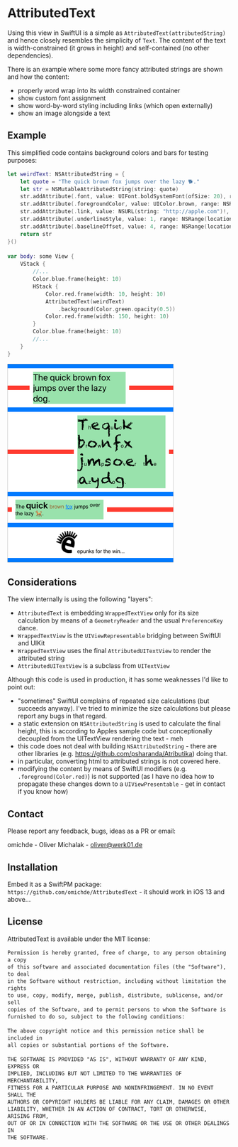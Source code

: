 # AttributedText

Using this view in SwiftUI is a simple as `AttributedText(attributedString)` and hence closely resembles the simplicity of `Text`.
The content of the text is width-constrained (it grows in height) and self-contained (no other dependencies).

There is an example where some more fancy attributed strings are shown and how the content:

- properly word wrap into its width constrained container
- show custom font assignment
- show word-by-word styling including links (which open externally)
- show an image alongside a text

## Example

This simplified code contains background colors and bars for testing purposes:

```swift
let weirdText: NSAttributedString = {
	let quote = "The quick brown fox jumps over the lazy 🐕."
	let str = NSMutableAttributedString(string: quote)
	str.addAttribute(.font, value: UIFont.boldSystemFont(ofSize: 20), range: NSRange(location: 4, length: 5))
	str.addAttribute(.foregroundColor, value: UIColor.brown, range: NSRange(location: 10, length: 5))
	str.addAttribute(.link, value: NSURL(string: "http://apple.com")!, range: NSRange(location: 16, length: 3))
	str.addAttribute(.underlineStyle, value: 1, range: NSRange(location: 16, length: 3))
	str.addAttribute(.baselineOffset, value: 4, range: NSRange(location: 26, length: 4))
	return str
}()

var body: some View {
	VStack {
		//...
		Color.blue.frame(height: 10)
		HStack {
			Color.red.frame(width: 10, height: 10)
			AttributedText(weirdText)
				.background(Color.green.opacity(0.5))
			Color.red.frame(width: 150, height: 10)
		}
		Color.blue.frame(height: 10)
		//...
	}
}
```

![Screenshot](/screenshot.png)

## Considerations

The view internally is using the following "layers":

- `AttributedText` is embedding `WrappedTextView` only for its size calculation by means of a `GeometryReader` and the usual `PreferenceKey` dance.
- `WrappedTextView` is the `UIViewRepresentable` bridging between SwiftUI and UIKit
- `WrappedTextView` uses the final `AttributedUITextView` to render the attributed string
- `AttributedUITextView` is a subclass from `UITextView`

Although this code is used in production, it has some weaknesses I'd like to point out:

- "sometimes" SwiftUI complains of repeated size calculations (but succeeds anyway). I've tried to minimize the size calculations but please report any bugs in that regard.
- a static extension on `NSAttributedString` is used to calculate the final height, this is according to Apples sample code but conceptionally decoupled from the UITextView rendering the text - meh
- this code does not deal with building `NSAttributedString` - there are other libraries (e.g. https://github.com/psharanda/Atributika) doing that.
- in particular, converting html to attributed strings is not covered here.
- modifying the content by means of SwiftUI modifiers (e.g. `.foreground(Color.red)`) is not supported (as I have no idea how to propagate these changes down to a `UIViewPresentable` - get in contact if you know how)

## Contact

Please report any feedback, bugs, ideas as a PR or email:

omichde - Oliver Michalak - oliver@werk01.de

## Installation

Embed it as a SwiftPM package: `https://github.com/omichde/AttributedText` - it should work in iOS 13 and above... 

## License

AttributedText is available under the MIT license:

	Permission is hereby granted, free of charge, to any person obtaining a copy
	of this software and associated documentation files (the "Software"), to deal
	in the Software without restriction, including without limitation the rights
	to use, copy, modify, merge, publish, distribute, sublicense, and/or sell
	copies of the Software, and to permit persons to whom the Software is
	furnished to do so, subject to the following conditions:

	The above copyright notice and this permission notice shall be included in
	all copies or substantial portions of the Software.

	THE SOFTWARE IS PROVIDED "AS IS", WITHOUT WARRANTY OF ANY KIND, EXPRESS OR
	IMPLIED, INCLUDING BUT NOT LIMITED TO THE WARRANTIES OF MERCHANTABILITY,
	FITNESS FOR A PARTICULAR PURPOSE AND NONINFRINGEMENT. IN NO EVENT SHALL THE
	AUTHORS OR COPYRIGHT HOLDERS BE LIABLE FOR ANY CLAIM, DAMAGES OR OTHER
	LIABILITY, WHETHER IN AN ACTION OF CONTRACT, TORT OR OTHERWISE, ARISING FROM,
	OUT OF OR IN CONNECTION WITH THE SOFTWARE OR THE USE OR OTHER DEALINGS IN
	THE SOFTWARE.
